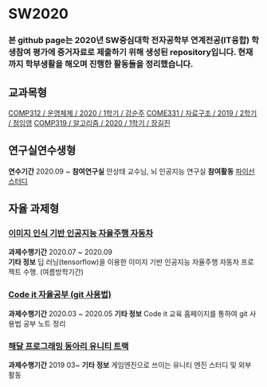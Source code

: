 # SW2020

### 본 github page는 2020년 SW중심대학 전자공학부 연계전공(IT융합) 학생참여 평가에 증거자료로 제출하기 위해 생성된 repository입니다. 현재까지 학부생활을 해오며 진행한 활동들을 정리했습니다.

## 교과목형

[COMP312 / 운영체제 / 2020 / 1학기 / 강순주](https://github.com/KwonHyeonSu/sw2020/tree/main/OS)
[COME331 / 자료구조 / 2019 / 2학기 / 정임영](https://github.com/KwonHyeonSu/sw2020/tree/main/Data_Structure)
[COMP319 / 알고리즘 / 2020 / 1학기 / 장길진](https://github.com/KwonHyeonSu/sw2020/tree/main/Algorithm)

## 연구실연수생형  
**연수기간** 2020.09 ~
**참여연구실** 안상태 교수님, 뇌 인공지능 연구실
**참여활동** [파이선 스터디](https://github.com/KwonHyeonSu/sw2020/tree/main/Python)  

## 자율 과제형

### [이미지 인식 기반 인공지능 자율주행 자동차](https://github.com/KwonHyeonSu/sw2020/tree/main/Hustar-HAI-master)
**과제수행기간** 2020.07 ~ 2020.09  
**기타 정보** 딥 러닝(tensorflow)을 이용한 이미지 기반 인공지능 자율주행 자동차 프로젝트 수행. (여름방학기간) 

### [Code it 자율공부 (git 사용법)](https://github.com/KwonHyeonSu/sw2020/tree/main/HowToGit-Codeit-master)
**과제수행기간** 2020.03 ~ 2020.05
**기타 정보** Code it 교육 홈페이지를 통하여 git 사용법 공부 노트 정리

### [해달 프로그래밍 동아리 유니티 트랙](https://github.com/KwonHyeonSu/sw2020/tree/main/HAE-U-master)

**과제수행기간** 2019 03~
**기타 정보** 게임엔진으로 쓰이는 유니티 엔진 스터디 및 외부 활동
